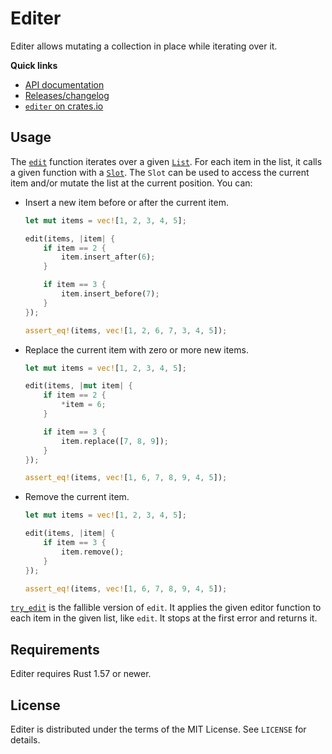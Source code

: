 # Editer

Editer allows mutating a collection in place while iterating over it.

**Quick links**

* [API documentation](https://docs.rs/editer)
* [Releases/changelog](https://github.com/georgeclaghorn/editer/releases)
* [`editer` on crates.io](https://crates.io/crates/editer)

## Usage

The [`edit`] function iterates over a given [`List`]. For each item in the list, it calls a given
function with a [`Slot`]. The `Slot` can be used to access the current item and/or mutate the list
at the current position. You can:

* Insert a new item before or after the current item.

  ```rust
  let mut items = vec![1, 2, 3, 4, 5];

  edit(items, |item| {
      if item == 2 {
          item.insert_after(6);
      }

      if item == 3 {
          item.insert_before(7);
      }
  });

  assert_eq!(items, vec![1, 2, 6, 7, 3, 4, 5]);
  ```

* Replace the current item with zero or more new items.

  ```rust
  let mut items = vec![1, 2, 3, 4, 5];

  edit(items, |mut item| {
      if item == 2 {
          *item = 6;
      }

      if item == 3 {
          item.replace([7, 8, 9]);
      }
  });

  assert_eq!(items, vec![1, 6, 7, 8, 9, 4, 5]);
  ```

* Remove the current item.

  ```rust
  let mut items = vec![1, 2, 3, 4, 5];

  edit(items, |item| {
      if item == 3 {
          item.remove();
      }
  });

  assert_eq!(items, vec![1, 6, 7, 8, 9, 4, 5]);
  ```

[`try_edit`] is the fallible version of `edit`. It applies the given editor function to each item
in the given list, like `edit`. It stops at the first error and returns it.

[`edit`]: https://docs.rs/serde_magnus/latest/editer/fn.edit.html
[`try_edit`]: https://docs.rs/serde_magnus/latest/editer/fn.try_edit.html
[`List`]: https://docs.rs/serde_magnus/latest/editer/trait.List.html
[`Slot`]: https://docs.rs/serde_magnus/latest/editer/slot/struct.Slot.html

## Requirements

Editer requires Rust 1.57 or newer.

## License

Editer is distributed under the terms of the MIT License. See `LICENSE` for details.
